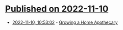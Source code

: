 # [Published on 2022-11-10](index.md)

* [2022-11-10, 10:53:02](https://news.ycombinator.com/item?id=33544763) - [Growing a Home Apothecary](https://worldsensorium.com/growing-a-home-apothecary/)
